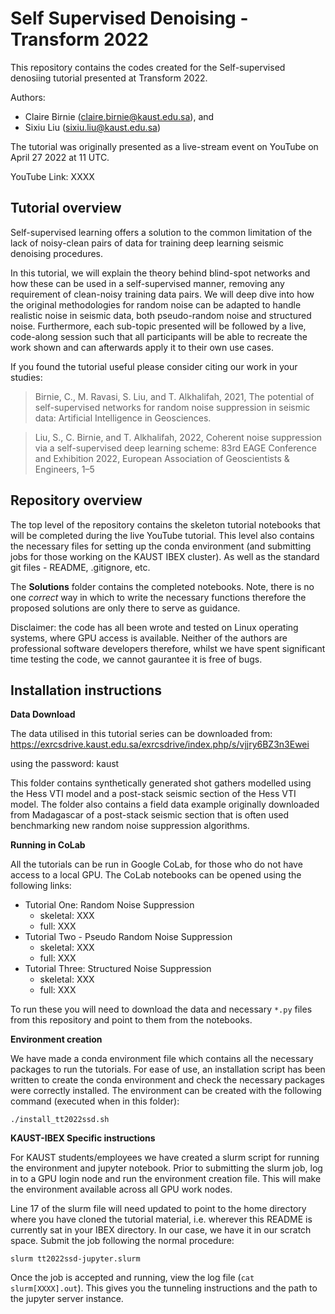 Self Supervised Denoising - Transform 2022
=========

This repository contains the codes created for the Self-supervised denosiing tutorial presented at Transform 2022.

Authors: 
 - Claire Birnie (claire.birnie@kaust.edu.sa), and 
 - Sixiu Liu (sixiu.liu@kaust.edu.sa)
 
The tutorial was originally presented as a live-stream event on YouTube on April 27 2022 at 11 UTC. 

YouTube Link: XXXX

Tutorial overview
---------------------------

Self-supervised learning offers a solution to the common limitation of the lack of noisy-clean pairs of data for training deep learning seismic 
denoising procedures.

In this tutorial, we will explain the theory behind blind-spot networks and how these can be used in a self-supervised manner, removing any 
requirement of clean-noisy training data pairs. We will deep dive into how the original methodologies for random noise can be adapted to handle 
realistic noise in seismic data, both pseudo-random noise and structured noise. Furthermore, each sub-topic presented will be followed by a live, 
code-along session such that all participants will be able to recreate the work shown and can afterwards apply it to their own use cases. 

If you found the tutorial useful please consider citing our work in your studies:

> Birnie, C., M. Ravasi, S. Liu, and T. Alkhalifah, 2021, The potential of self-supervised networks for random noise 
> suppression in seismic data: Artificial Intelligence in Geosciences.

> Liu, S., C. Birnie, and T. Alkhalifah, 2022, Coherent noise suppression via a self-supervised deep learning scheme: 
> 83rd EAGE Conference and Exhibition 2022, European Association of Geoscientists & Engineers, 1–5

Repository overview
---------------------------

The top level of the repository contains the skeleton tutorial notebooks that will be completed during the live YouTube tutorial.
This level also contains the necessary files for setting up the conda environment (and submitting jobs for those working on the 
KAUST IBEX cluster). As well as the standard git files - README, .gitignore, etc. 

The **Solutions** folder contains the completed notebooks. Note, there is no one *correct* way in which to write the necessary functions 
therefore the proposed solutions are only there to serve as guidance. 

Disclaimer: the code has all been wrote and tested on Linux operating systems, where GPU access is available. Neither of the authors are professional 
software developers therefore, whilst we have spent significant time testing the code, we cannot gaurantee it is free of bugs.

Installation instructions
---------------------------

**Data Download**

The data utilised in this tutorial series can be downloaded from: https://exrcsdrive.kaust.edu.sa/exrcsdrive/index.php/s/vjjry6BZ3n3Ewei

using the password: kaust

This folder contains synthetically generated shot gathers modelled using the Hess VTI model and a post-stack seismic section
of the Hess VTI model. The folder also contains a field data example originally downloaded from Madagascar of a post-stack
seismic section that is often used benchmarking new random noise suppression algorithms.

**Running in CoLab**

All the tutorials can be run in Google CoLab, for those who do not have access to a local GPU. The CoLab notebooks can be 
opened using the following links:

 - Tutorial One: Random Noise Suppression
    - skeletal: XXX
    - full: XXX
 - Tutorial Two - Pseudo Random Noise Suppression
    - skeletal: XXX
    - full: XXX
 - Tutorial Three: Structured Noise Suppression
    - skeletal: XXX
    - full: XXX

To run these you will need to download the data and necessary `*.py` files from this repository and point to them from the 
notebooks.

**Environment creation**

We have made a conda environment file which contains all the necessary packages to run the tutorials. For ease of use,
an installation script has been written to create the conda environment and  check the necessary packages were 
correctly installed. The environment can be created with the following command (executed when in this folder):

    ./install_tt2022ssd.sh

**KAUST-IBEX Specific instructions**

For KAUST students/employees we have created a slurm script for running the environment and jupyter notebook. Prior to
submitting the slurm job, log in to a GPU login node and run the environment creation file. This will make the 
environment available across all GPU work nodes. 

Line 17 of the slurm file will need updated to point to the home directory where you have cloned the tutorial material, 
i.e. wherever this README is currently sat in your IBEX directory. In our case, we have it in our scratch space. Submit
the job following the normal procedure:

    slurm tt2022ssd-jupyter.slurm

Once the job is accepted and running, view the log file (`cat slurm[XXXX].out`). This gives you the tunneling instructions 
and the path to the jupyter server instance.

